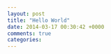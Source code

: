 ```yaml
---
layout: post
title: "Hello World"
date: 2014-03-17 00:30:42 +0000
comments: true
categories: 
---
```

